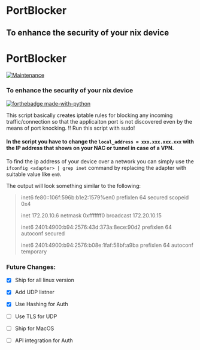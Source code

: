 
# PortBlocker

## To enhance the security of your nix device

# PortBlocker 
[![Maintenance](https://img.shields.io/badge/Maintained%3F-yes-green.svg)](https://GitHub.com/Naereen/StrapDown.js/graphs/commit-activity)



### To enhance the security of your nix device
[![forthebadge made-with-python](http://ForTheBadge.com/images/badges/made-with-python.svg)](https://www.python.org/)


This script basically creates iptable rules for blocking any incoming traffic/connection so that the applicaiton port is not discovered even by the means of port knocking. :bangbang: Run this script with sudo!

#### In the script you have to change the `local_address = xxx.xxx.xxx.xxx` with the IP address that shows on your NAC or tunnel in case of a VPN.
To find the ip address of your device over a network you can simply use the `ifconfig <adapter> | grep inet` command by replacing the adapter with suitable value like `en0`. 

The output will look something similar to the following:

>inet6 fe80::106f:596b:b1e2:1579%en0 prefixlen 64 secured scopeid 0x4
>
>inet 172.20.10.6 netmask 0xfffffff0 broadcast 172.20.10.15
>
>inet6 2401:4900:b94:2576:43d:373a:8ece:90d2 prefixlen 64 autoconf secured
>
>inet6 2401:4900:b94:2576:b08e:1faf:58bf:a9ba prefixlen 64 autoconf temporary


### Future Changes:
- [x] Ship for all linux version
- [x] Add UDP listner 
- [x] Use Hashing for Auth
- [ ] Use TLS for UDP
- [ ] Ship for MacOS
- [ ] API integration for Auth

